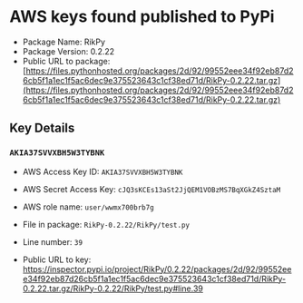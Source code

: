 # AWS keys found published to PyPi

* Package Name: RikPy
* Package Version: 0.2.22
* Public URL to package: [https://files.pythonhosted.org/packages/2d/92/99552eee34f92eb87d26cb5f1a1ec1f5ac6dec9e375523643c1cf38ed71d/RikPy-0.2.22.tar.gz](https://files.pythonhosted.org/packages/2d/92/99552eee34f92eb87d26cb5f1a1ec1f5ac6dec9e375523643c1cf38ed71d/RikPy-0.2.22.tar.gz)

## Key Details

### `AKIA37SVVXBH5W3TYBNK`

* AWS Access Key ID: `AKIA37SVVXBH5W3TYBNK`
* AWS Secret Access Key: `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` 
* AWS role name: `user/wwmx700brb7g`
* File in package: `RikPy-0.2.22/RikPy/test.py`
* Line number: `39`

* Public URL to key: https://inspector.pypi.io/project/RikPy/0.2.22/packages/2d/92/99552eee34f92eb87d26cb5f1a1ec1f5ac6dec9e375523643c1cf38ed71d/RikPy-0.2.22.tar.gz/RikPy-0.2.22/RikPy/test.py#line.39



